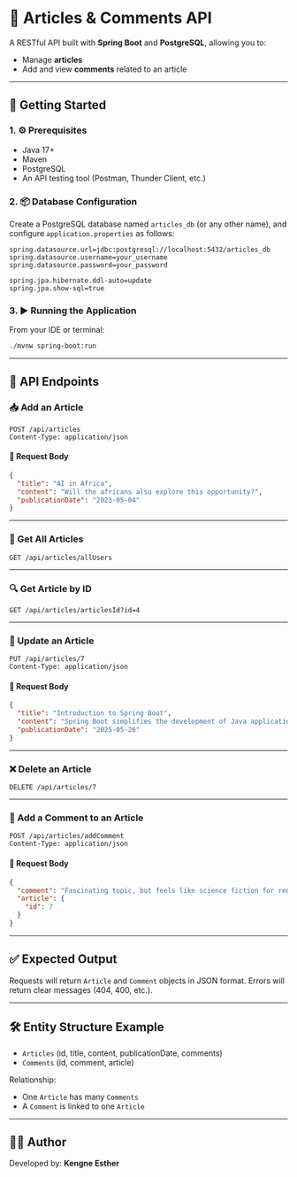 
# 📰 Articles & Comments API

A RESTful API built with **Spring Boot** and **PostgreSQL**, allowing you to:

- Manage **articles**
- Add and view **comments** related to an article

---

## 🚀 Getting Started

### 1. ⚙️ Prerequisites

- Java 17+
- Maven
- PostgreSQL
- An API testing tool (Postman, Thunder Client, etc.)

### 2. 📦 Database Configuration

Create a PostgreSQL database named `articles_db` (or any other name), and configure `application.properties` as follows:

```properties
spring.datasource.url=jdbc:postgresql://localhost:5432/articles_db
spring.datasource.username=your_username
spring.datasource.password=your_password

spring.jpa.hibernate.ddl-auto=update
spring.jpa.show-sql=true
```

### 3. ▶️ Running the Application

From your IDE or terminal:

```bash
./mvnw spring-boot:run
```

---

## 🔗 API Endpoints

### 📥 Add an Article

```http
POST /api/articles
Content-Type: application/json
```

#### 🔸 Request Body

```json
{
  "title": "AI in Africa",
  "content": "Will the africans also explore this opportunity?",
  "publicationDate": "2023-05-04"
}
```

---

### 📄 Get All Articles

```http
GET /api/articles/allUsers
```

---

### 🔍 Get Article by ID

```http
GET /api/articles/articlesId?id=4
```

---

### 📝 Update an Article

```http
PUT /api/articles/7
Content-Type: application/json
```

#### 🔸 Request Body

```json
{
  "title": "Introduction to Spring Boot",
  "content": "Spring Boot simplifies the development of Java applications.",
  "publicationDate": "2025-05-26"
}
```

---

### ❌ Delete an Article

```http
DELETE /api/articles/7
```

---

### 💬 Add a Comment to an Article

```http
POST /api/articles/addComment
Content-Type: application/json
```

#### 🔸 Request Body

```json
{
  "comment": "Fascinating topic, but feels like science fiction for regular folks right now.",
  "article": {
    "id": 7
  }
}
```

---

## ✅ Expected Output

Requests will return `Article` and `Comment` objects in JSON format. Errors will return clear messages (404, 400, etc.).

---

## 🛠 Entity Structure Example

- `Articles` (id, title, content, publicationDate, comments)
- `Comments` (id, comment, article)

Relationship:
- One `Article` has many `Comments`
- A `Comment` is linked to one `Article`

---

## 👨‍💻 Author

Developed by: **Kengne Esther**
